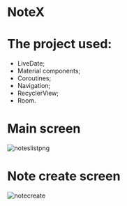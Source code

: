 # NoteX

# The project used:
- LiveDate;
- Material components;
- Coroutines;
- Navigation;
- RecyclerView;
- Room.

# Main screen
![noteslistpng](https://user-images.githubusercontent.com/95710591/197734857-5402bedc-d1c7-49ba-93fd-a8a55e1a990b.png)

# Note create screen
![notecreate](https://user-images.githubusercontent.com/95710591/197734904-99f8e348-9ac2-4a62-8691-aff277aee7ed.png)
